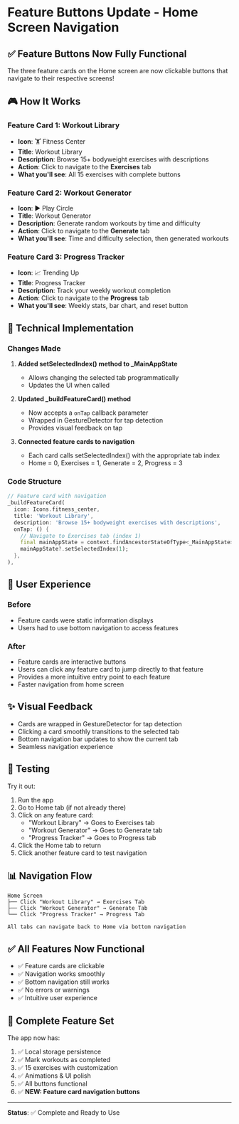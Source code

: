 # Feature Buttons Update - Home Screen Navigation

## ✅ Feature Buttons Now Fully Functional

The three feature cards on the Home screen are now clickable buttons that navigate to their respective screens!

## 🎮 How It Works

### Feature Card 1: Workout Library
- **Icon**: 🏋️ Fitness Center
- **Title**: Workout Library
- **Description**: Browse 15+ bodyweight exercises with descriptions
- **Action**: Click to navigate to the **Exercises** tab
- **What you'll see**: All 15 exercises with complete buttons

### Feature Card 2: Workout Generator
- **Icon**: ▶️ Play Circle
- **Title**: Workout Generator
- **Description**: Generate random workouts by time and difficulty
- **Action**: Click to navigate to the **Generate** tab
- **What you'll see**: Time and difficulty selection, then generated workouts

### Feature Card 3: Progress Tracker
- **Icon**: 📈 Trending Up
- **Title**: Progress Tracker
- **Description**: Track your weekly workout completion
- **Action**: Click to navigate to the **Progress** tab
- **What you'll see**: Weekly stats, bar chart, and reset button

## 🔧 Technical Implementation

### Changes Made

1. **Added setSelectedIndex() method to _MainAppState**
   - Allows changing the selected tab programmatically
   - Updates the UI when called

2. **Updated _buildFeatureCard() method**
   - Now accepts a `onTap` callback parameter
   - Wrapped in GestureDetector for tap detection
   - Provides visual feedback on tap

3. **Connected feature cards to navigation**
   - Each card calls setSelectedIndex() with the appropriate tab index
   - Home = 0, Exercises = 1, Generate = 2, Progress = 3

### Code Structure
```dart
// Feature card with navigation
_buildFeatureCard(
  icon: Icons.fitness_center,
  title: 'Workout Library',
  description: 'Browse 15+ bodyweight exercises with descriptions',
  onTap: () {
    // Navigate to Exercises tab (index 1)
    final mainAppState = context.findAncestorStateOfType<_MainAppState>();
    mainAppState?.setSelectedIndex(1);
  },
),
```

## 🎯 User Experience

### Before
- Feature cards were static information displays
- Users had to use bottom navigation to access features

### After
- Feature cards are interactive buttons
- Users can click any feature card to jump directly to that feature
- Provides a more intuitive entry point to each feature
- Faster navigation from home screen

## ✨ Visual Feedback

- Cards are wrapped in GestureDetector for tap detection
- Clicking a card smoothly transitions to the selected tab
- Bottom navigation bar updates to show the current tab
- Seamless navigation experience

## 🚀 Testing

Try it out:
1. Run the app
2. Go to Home tab (if not already there)
3. Click on any feature card:
   - "Workout Library" → Goes to Exercises tab
   - "Workout Generator" → Goes to Generate tab
   - "Progress Tracker" → Goes to Progress tab
4. Click the Home tab to return
5. Click another feature card to test navigation

## 📊 Navigation Flow

```
Home Screen
├── Click "Workout Library" → Exercises Tab
├── Click "Workout Generator" → Generate Tab
└── Click "Progress Tracker" → Progress Tab

All tabs can navigate back to Home via bottom navigation
```

## ✅ All Features Now Functional

- ✅ Feature cards are clickable
- ✅ Navigation works smoothly
- ✅ Bottom navigation still works
- ✅ No errors or warnings
- ✅ Intuitive user experience

## 🎉 Complete Feature Set

The app now has:
1. ✅ Local storage persistence
2. ✅ Mark workouts as completed
3. ✅ 15 exercises with customization
4. ✅ Animations & UI polish
5. ✅ All buttons functional
6. ✅ **NEW: Feature card navigation buttons**

---

**Status**: ✅ Complete and Ready to Use


